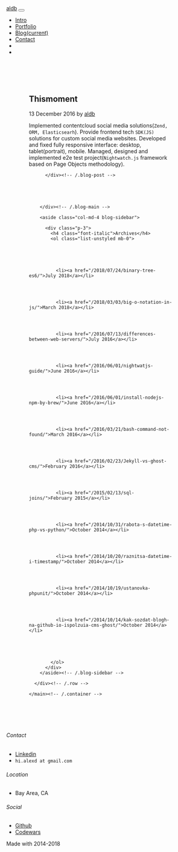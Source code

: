 <!DOCTYPE html>
<html lang="en">
  <head>
  <meta charset="utf-8">
  <meta http-equiv="X-UA-Compatible" content="IE=edge">
  <meta name="viewport" content="width=device-width, initial-scale=1">

  <link rel="stylesheet" href="/assets/css/bootstrap.min.css" />
<link rel="stylesheet" href="/assets/css/ionicons.min.css" />
<link rel="stylesheet" href="/assets/css/styles.css" />
  <script src="/assets/js/jquery.min.js"></script>
<script src="/assets/js/popper.min.js"></script>
<script src="/assets/js/bootstrap.min.js"></script>

<script type="text/javascript">
    var num=0;
    window.setInterval(function(){
      num++;
      var classes=['','out','ready'];
      $('#watch').removeClass();
      $('#watch').addClass(classes[num%3])
      $('#phone').removeClass();
      $('#phone').addClass(classes[(num+2)%3]);
      $('#laptop').removeClass();
      $('#laptop').addClass(classes[(num+1)%3]);
    },1200)
</script>

  <title>Thismoment</title>
  <meta name="description" content="Implemented contentcloud social media solutions(Zend, ORM, Elasticsearh). Provide frontend tech SDK(JS) solutions for custom social media websites. Developed...">

  <link rel="canonical" href="http://localhost:4000/portfolio_v2/2016/12/13/thismoment.mdown">
  <link rel="alternate" type="application/rss+xml" title="aldb" href="/feed.xml">
  
  
</head>



<body>


<section class="bg-dark">
    <nav class="navbar navbar-expand-md navbar-dark fixed-top bg-dark">
  <div class="container">
  <a class="navbar-brand text-primary" href="http://localhost:4000">aldb</a>
  <button class="navbar-toggler" type="button" data-toggle="collapse" data-target="#navbarCollapse" aria-controls="navbarCollapse" aria-expanded="false" aria-label="Toggle navigation">
    <span class="navbar-toggler-icon"></span>
  </button>
  <div class="collapse navbar-collapse" id="navbarCollapse">
    <ul class="navbar-nav mr-auto">
      <li class="nav-item">
        <a class="nav-link" href="http://localhost:4000/#">Intro</a>
      </li>
      <li class="nav-item">
        <a class="nav-link" href="http://localhost:4000/#Portfolio">Portfolio</a>
      </li>
      <li class="nav-item">
        <a class="nav-link active" href="http://localhost:4000/#Blog">Blog<span class="sr-only">(current)</span></a>
      </li>
      <li class="nav-item dropdown">
        <a class="nav-link" href="http://localhost:4000/#Contact">Contact</a>
      </li>
      <li class="nav-item pull-xs-right">
          <a class="nav-link" href="https://www.linkedin.com/in/alex-dubinchyk-76054ba0?trk=nav_responsive_tab_profile">
              <i class="ion-social-linkedin"></i>
          </a>
      </li>
      <li class="nav-item pull-xs-right">
          <a class="nav-link" href="https://github.com/aldb">
              <i class="ion-social-github"></i>
          </a>
      </li>
    </ul>
  </div>
  </div>
</nav>
</section>
<section>
  <div class="container py-4">
    <main role="main" class="container" style="padding: 60px;">
      <div class="row">
        <div class="col-md-8 blog-main">
          <div class="blog-post">
            <h2 class="blog-post-title">Thismoment</h2>
            <p class="blog-post-meta">13 December 2016 by <a href="#">aldb</a></p>
            Implemented contentcloud social media solutions(<code class="text-primary">Zend, ORM, Elasticsearh</code>).
Provide frontend tech <code class="text-primary">SDK(JS)</code> solutions for custom social media websites. Developed and fixed fully responsive interface: desktop, tablet(portrait), mobile. 
Managed, designed and implemented e2e test project(<code class="text-primary">Nightwatch.js</code> framework based on Page Objects methodology).

          </div><!-- /.blog-post -->

          
            

          
        </div><!-- /.blog-main -->

        <aside class="col-md-4 blog-sidebar">
<!--           <div class="p-3 mb-3 bg-light rounded">
            
            <h4 class="font-italic">About</h4>
            <p class="mb-0">Webpage aldb - "The Full Stack Developer" building Real-World Scalable Web Apps. Welcome to my github pages, it’s great to have you.</p>
            
          </div> -->

          <div class="p-3">
            <h4 class="font-italic">Archives</h4>
            <ol class="list-unstyled mb-0">
            
            
            
            
            
              <li><a href="/2018/07/24/binary-tree-es6/">July 2018</a></li>
            
            
            
            
              <li><a href="/2018/03/03/big-o-notation-in-js/">March 2018</a></li>
            
            
            
            
              <li><a href="/2016/07/13/differences-between-web-servers/">July 2016</a></li>
            
            
            
            
              <li><a href="/2016/06/01/nightwatjs-guide/">June 2016</a></li>
            
            
            
            
              <li><a href="/2016/06/01/install-nodejs-npm-by-brew/">June 2016</a></li>
            
            
            
            
              <li><a href="/2016/03/21/bash-command-not-found/">March 2016</a></li>
            
            
            
            
              <li><a href="/2016/02/23/Jekyll-vs-ghost-cms/">February 2016</a></li>
            
            
            
            
              <li><a href="/2015/02/13/sql-joins/">February 2015</a></li>
            
            
            
            
              <li><a href="/2014/10/31/rabota-s-datetime-php-vs-python/">October 2014</a></li>
            
            
            
            
              <li><a href="/2014/10/20/raznitsa-datetime-i-timestamp/">October 2014</a></li>
            
            
            
            
              <li><a href="/2014/10/19/ustanovka-phpunit/">October 2014</a></li>
            
            
            
            
              <li><a href="/2014/10/14/kak-sozdat-blogh-na-github-io-ispolzuia-cms-ghost/">October 2014</a></li>
            
            
            
            
            
            </ol>
          </div>
        </aside><!-- /.blog-sidebar -->

      </div><!-- /.row -->

    </main><!-- /.container -->
</div>

</section>


<div id="map"></div>
<footer id="myFooter" class="bg-dark">
    <div class="container" id="Contact">
        <div class="row">
            <div class="col-sm-4">
                <h6>Contact</h6>
                <ul>
                    <li><i class="ion-social-linkedin"></i> <a href="https://www.linkedin.com/in/alex-dubinchyk-76054ba0?trk=nav_responsive_tab_profile">Linkedin</a></li>
                    <li><i class="icon-sm ion-email"></i> <code class="text-primary">hi.alexd at gmail.com</code></li>
                </ul>
            </div>
            <div class="col-sm-4">
                <h6>Location</h6>
                <ul>
                    <li><i class="icon ion-location"></i> Bay Area, CA</li>
                </ul>
            </div>
            <div class="col-sm-4">
                <h6>Social</h6>
                <ul>
                    <li><i class="icon ion-social-github"></i> <a href="https://github.com/aldb">Github</a></li>
                    <li><i class="icon ion-code"></i> <a href="https://www.codewars.com/users/aldb">Codewars</a></li>
                </ul>
            </div>
        </div>
    </div>
    <div class="footer-copyright">
        <p>Made with <i class="ion-android-favorite-outline"></i> 2014-2018</p>
    </div>
</footer>


<!-- GOOGLE MAP -->
<script src="https://maps.googleapis.com/maps/api/js?key=AIzaSyAMQ2hSX8M4dfpI0-_C3bz0JjOdGQGMvdI"></script>
<script type="text/javascript">

$(document).ready(function () {
  /***************** Google Map ******************/
  function initialize() {
    var styles     = [{
      "featureType": "poi",
      "elementType": "all",
      "stylers": [{
        "visibility": "off"
      }]
    }, {
      "featureType": "transit",
      "elementType": "all",
      "stylers": [{
        "visibility": "off"
      }]
    }, {
      "featureType": "water",
      "elementType": "labels",
      "stylers": [{
        "visibility": "off"
      }]
    }, {
      "featureType": "landscape.man_made",
      "elementType": "all",
      "stylers": [{
        "visibility": "on"
      }]
    }, {
      "featureType": "landscape.natural",
      "elementType": "labels",
      "stylers": [{
        "visibility": "off"
      }]
    }, {
      "featureType": "landscape.natural.terrain",
      "elementType": "all",
      "stylers": [{
        "visibility": "off"
      }]
    }, {
      "featureType": "administrative.neighborhood",
      "elementType": "all",
      "stylers": [{
        "visibility": "off"
      }]
    }, {
      "featureType": "road.local",
      "elementType": "labels",
      "stylers": [{
        "visibility": "off"
      }]
    }, {
      "featureType": "road.local",
      "elementType": "geometry",
      "stylers": [{
        "color": "#47453e"
      }]
    }, {
      "featureType": "road.arterial",
      "elementType": "geometry",
      "stylers": [{
        "visibility": "simplified"
      }, {
        "color": "#5e5532"
      }]
    }, {
      "featureType": "road.highway",
      "elementType": "labels",
      "stylers": [{
        "visibility": "off"
      }]
    }, {
      "featureType": "administrative.country",
      "elementType": "geometry",
      "stylers": [{
        "color": "#949494"
      }]
    }, {
      "featureType": "road.arterial",
      "elementType": "labels",
      "stylers": [{
        "visibility": "off"
      }]
    }, {
      "featureType": "landscape.man_made",
      "elementType": "all",
      "stylers": [{
        "visibility": "off"
      }]
    }, {
      "featureType": "landscape.natural",
      "elementType": "all",
      "stylers": [{
        "color": "#333333"
      }]
    }, {
      "featureType": "road.highway",
      "elementType": "geometry",
      "stylers": [{
        "color": "#404040"
      }]
    }, {
      "featureType": "water",
      "elementType": "all",
      "stylers": [{
        "color": "#8798ab"
      }]
    }, {
      "featureType": "administrative.country",
      "elementType": "labels.text.fill",
      "stylers": [{
        "color": "#c7c7c7"
      }]
    }, {
      "featureType": "administrative.province",
      "elementType": "labels.text.fill",
      "stylers": [{
        "color": "#6b6b6b"
      }]
    }, {
      "featureType": "administrative.province",
      "elementType": "all",
      "stylers": [{
        "visibility": "off"
      }]
    }, {
      "featureType": "administrative.locality",
      "elementType": "labels.icon",
      "stylers": [{
        "color": "#ffcc00"
      }]
    }, {
      "featureType": "road",
      "elementType": "labels.icon",
      "stylers": [{
        "visibility": "off"
      }]
    }, {
      "featureType": "administrative.country",
      "elementType": "labels.text.stroke",
      "stylers": [{
        "color": "#333333"
      }, {
        "weight": 5
      }]
    }, {
      "featureType": "administrative.locality",
      "elementType": "labels.text.stroke",
      "stylers": [{
        "color": "#333333"
      }]
    }, {
      "featureType": "administrative.locality",
      "elementType": "labels.text.fill",
      "stylers": [{
        "color": "#b3b3b3"
      }]
    }, {
      "featureType": "administrative.land_parcel",
      "elementType": "all",
      "stylers": [{
        "visibility": "off"
      }]
    }, {
      "featureType": "road.highway",
      "elementType": "geometry",
      "stylers": [{
        "visibility": "simplified"
      }, {
        "color": "#525252"
      }]
    }, {
      "featureType": "road.highway.controlled_access",
      "elementType": "geometry",
      "stylers": [{
        "color": "#474747"
      }]
    }];
    var mapCanvas  = document.getElementById('map');
    var mapOptions = {
        center: new google.maps.LatLng(37.5689858, -122.0744625),
        zoom: 8,
        mapTypeId: google.maps.MapTypeId.ROADMAP,
          styles: styles
    }
    var map = new google.maps.Map(mapCanvas, mapOptions);
  }
  google.maps.event.addDomListener(window, 'load', initialize);

});
</script>
<!-- GOOGLE MAP -->
</body>
</html>
